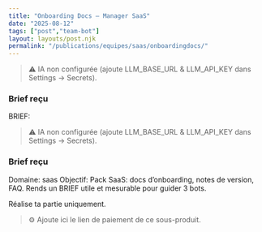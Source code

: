 ```yaml
---
title: "Onboarding Docs — Manager SaaS"
date: "2025-08-12"
tags: ["post","team-bot"]
layout: layouts/post.njk
permalink: "/publications/equipes/saas/onboardingdocs/"
---
```

> ⚠️ IA non configurée (ajoute LLM_BASE_URL & LLM_API_KEY dans Settings → Secrets).

### Brief reçu
BRIEF:
> ⚠️ IA non configurée (ajoute LLM_BASE_URL & LLM_API_KEY dans Settings → Secrets).

### Brief reçu
Domaine: saas
Objectif: Pack SaaS: docs d’onboarding, notes de version, FAQ.
Rends un BRIEF utile et mesurable pour guider 3 bots.

Réalise ta partie uniquement.

> ⚙️ Ajoute ici le lien de paiement de ce sous-produit.
